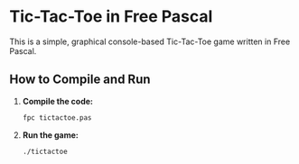 # Tic-Tac-Toe in Free Pascal

This is a simple, graphical console-based Tic-Tac-Toe game written in Free Pascal.

## How to Compile and Run

1.  **Compile the code:**

    ```bash
    fpc tictactoe.pas
    ```

2.  **Run the game:**

    ```bash
    ./tictactoe
    ```